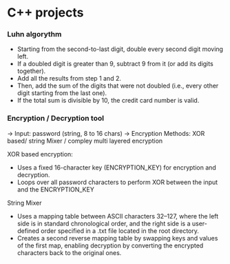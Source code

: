 # C++ projects

### Luhn algorythm
- Starting from the second-to-last digit, double every second digit moving left.
- If a doubled digit is greater than 9, subtract 9 from it (or add its digits together).
- Add all the results from step 1 and 2.
- Then, add the sum of the digits that were not doubled (i.e., every other digit starting from the last one).
- If the total sum is divisible by 10, the credit card number is valid.

### Encryption / Decryption tool
-> Input: password (string, 8 to 16 chars)
-> Encryption Methods: XOR based/ string Mixer / compley multi layered encryption

XOR based encryption:
- Uses a fixed 16-character key (ENCRYPTION_KEY) for encryption and decryption.
- Loops over all password characters to perform XOR between the input and the ENCRYPTION_KEY

String Mixer
- Uses a mapping table between ASCII characters 32–127, where the left side is in standard chronological order, and the right side is a user-defined order specified in a .txt file located in the root directory.
- Creates a second reverse mapping table by swapping keys and values of the first map, enabling decryption by converting the encrypted characters back to the original ones.
